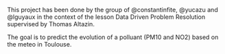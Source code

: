 This project has been done by the group of @constantinfite, @yucazu and @lguyaux in the context of the lesson Data Driven Problem Resolution supervised by Thomas Altazin.

The goal is to predict the evolution of a polluant (PM10 and NO2) based on the meteo in Toulouse.
